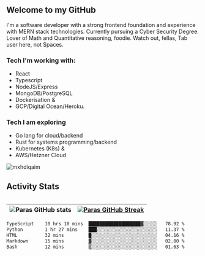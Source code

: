 ## Welcome to my GitHub

I'm a software developer with a strong frontend foundation and experience with MERN stack technologies. Currently pursuing a Cyber Security Degree. Lover of Math and Quantitative reasoning, foodie. Watch out, fellas, Tab user here, not Spaces.

### Tech I'm working with:

- React
- Typescript
- NodeJS/Express
- MongoDB/PostgreSQL
- Dockerisation &
- GCP/Digital Ocean/Heroku.

### Tech I am exploring

- Go lang for cloud/backend
- Rust for systems programming/backend
- Kubernetes (K8s) &
- AWS/Hetzner Cloud

![mxhdiqaim](https://komarev.com/ghpvc/?username=mxhdiqaim&label=Profile%20views&color=0e75b6&style=flat)

## Activity Stats
<!--- -- Activity Graph ------------------------------------------------------------------------------------------------------------------------------------ -->

<img alt="" src="https://github-readme-activity-graph.vercel.app/graph?username=mxhdiqaim&bg_color=161b22&color=ffffff&line=d5d5d5&point=a76c6c&area=true&hide_border=true&hide_title=true" />


<!--- -- GitHub Stats ------------------------------------------------------------------------------------------------------------------------------------ -->
| ![Paras GitHub stats](https://github-readme-stats.vercel.app/api?username=mxhdiqaim&show_icons=true&theme=dracula) | [![Paras GitHub Streak](https://streak-stats.demolab.com/?user=mxhdiqaim&show_icons=true&theme=dracula)](https://git.io/streak-stats) |
|--------------------------------------------------------------------------------------------------------------------|---------------------------------------------------------------------------------------------------------------------------------------|

 <!--START_SECTION:waka-->

```txt
TypeScript    10 hrs 10 mins  ███████████████████▓░░░░░   78.92 %
Python        1 hr 27 mins    ███░░░░░░░░░░░░░░░░░░░░░░   11.37 %
HTML          32 mins         █░░░░░░░░░░░░░░░░░░░░░░░░   04.16 %
Markdown      15 mins         ▓░░░░░░░░░░░░░░░░░░░░░░░░   02.00 %
Bash          12 mins         ▒░░░░░░░░░░░░░░░░░░░░░░░░   01.63 %
```

<!--END_SECTION:waka-->
